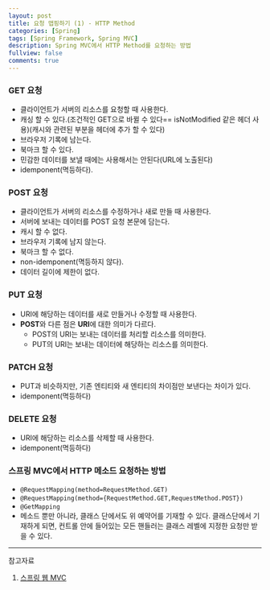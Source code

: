 ```yaml
---
layout: post
title: 요청 맵핑하기 (1) - HTTP Method
categories: [Spring]
tags: [Spring Framework, Spring MVC]
description: Spring MVC에서 HTTP Method를 요청하는 방법
fullview: false
comments: true
---
```




### GET 요청
* 클라이언트가 서버의 리소스를 요청할 때 사용한다.
* 캐싱 할 수 있다.(조건적인 GET으로 바뀔 수 있다== isNotModified 같은 헤더 사용)(캐시와 관련된 부분을 헤더에 추가 할 수 있다)
* 브라우저 기록에 남는다.
* 북마크 할 수 있다.
* 민감한 데이터를 보낼 때에는 사용해서는 안된다(URL에 노출된다)
* idemponent(멱등하다).

### POST 요청
* 클라이언트가 서버의 리소스를 수정하거나 새로 만들 때 사용한다.
* 서버에 보내는 데이터를 POST 요청 본문에 담는다.
* 캐시 할 수 없다.
* 브라우저 기록에 남지 않는다.
* 북마크 할 수 없다.
* non-idemponent(멱등하지 않다).
* 데이터 길이에 제한이 없다.


### PUT 요청
* URI에 해당하는 데이터를 새로 만들거나 수정할 때 사용한다.
* **POST**와 다른 점은 **URI**에 대한 의미가 다르다.
	* POST의 URI는 보내는 데이터를 처리할 리소스를 의미한다.
	* PUT의 URI는 보내는 데이터에 해당하는 리소스를 의미한다.

### PATCH 요청
* PUT과 비슷하지만, 기존 엔티티와 새 엔티티의 차이점만 보낸다는 차이가 있다.
* idemponent(멱등하다)

### DELETE 요청
* URI에 해당하는 리소스를 삭제할 때 사용한다.
* idemponent(멱등하다)


### 스프링 MVC에서 HTTP 메소드 요청하는 방법

* `@RequestMapping(method=RequestMethod.GET)`
* `@RequestMapping(method={RequestMethod.GET,RequestMethod.POST})`
* `@GetMapping`
* 메소드 뿐만 아니라, 클래스 단에서도 위 예약어를 기재할 수 있다. 클래스단에서 기재하게 되면, 컨트롤 안에 들어있는 모든 핸들러는 클래스 레벨에 지정한 요청만 받을 수 있다.
	

***
참고자료

1. [스프링 웹 MVC](https://inf.run/dJFi)